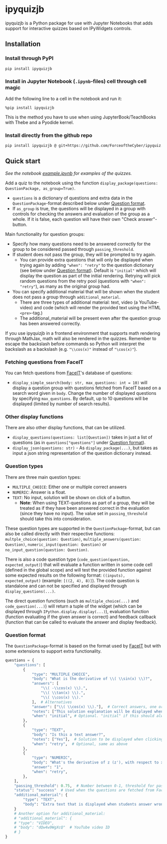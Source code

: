 # ipyquizjb

ipyquizjb is a Python package for use with Jupyter Notebooks that adds support for interactive quizzes based on IPyWidgets controls.

## Installation

### Install through PyPI
```bash
pip install ipyquizjb
```

### Install in Jupyter Notebook (`.ipynb`-files) cell through cell magic
Add the following line to a cell in the notebook and run it:
```ipynb
%pip install ipyquizjb
```
This is the method you have to use when using JupyterBook/TeachBooks with Thebe and a Pyodide kernel.

### Install directly from the github repo
```bash
pip install ipyquizjb @ git+https://github.com/ForceoftheCyber/ipyquiz.git
```

## Quick start

*See the notebook [example.ipynb](examples/example.ipynb) for examples of the quizzes.*

Add a quiz to the notebook using the function `display_package(questions: QuestionPackage, as_group=True)`.
- `questions` is a dictionary of questions and extra data in the `QuestionPackage`-format described below under [Question format](#question-format).
- If `as_group` is true, the questions will be displayed in a group with controls for checking the answers and evaluation of the group as a whole. If it is false, each question will have their own "Check answer"-button.

Main functionality for question groups:
- Specify how many questions need to be answered correctly for the group to be considered passed through `passing_threshold`.
- If student does not pass the group, they will be prompted to try again.
    - You can provide extra questions that will only be displayed when trying again by adding `"when": "retry"` to the question dictionary (see below under [Question format](#question-format)). Default is `"initial"` which will display the question as part of the initial rendering. Retrying will pick random questions from the retry pool (questions with `"when": "retry"`), as many as the original group had.
- You can specify additional material that will be shown when the student does not pass a group through `additional_material`.
    - There are three types of additional material: text, video (a YouTube-video) and code (which will render the provided text using the HTML `<pre>`-tag.)
    - The additional_material will be present even after the question group has been answered correctly.
    
If you use ipyquizjb in a frontend environment that supports math rendering through MathJax, math will also be rendered in the quizzes. Remember to escape the backslash before commands so Python will interpret the backslash as a backslash (e.g. `"\\cos(x)"` instead of `"\cos(x)"`).

### Fetching questions from FaceIT
You can fetch questions from [FaceIT](https://faceittools.com/)'s database of questions:
- `display_simple_search(body: str, max_questions: int = 10)` will display a question group with questions fetched from FaceIT based on a search word given in `body`. Change the number of displayed questions by specifying `max_questions`. By default, up to 10 questions will be displayed (limited by number of search results).

### Other display functions
There are also other display functions, that can be utilized.
- `display_questions(questions: list[Question])` takes in just a list of questions (as in `questions["questions"]` under [Question format](#question-format)).
- `display_json(questions: str)` - As `display_package(...)`, but takes as input a json string representation of the question dictionary instead.

### Question types
There are three main question types:
- `MULTIPLE_CHOICE`: Either one or multiple correct answers
- `NUMERIC`: Answer is a float.
- `TEXT`: No input, solution will be shown on click of a button.
    - **Note**: When using TEXT-questions as part of a group, they will be treated as if they have been answered correct in the evaluation (since they have no input). The value set in `passing_threshold` should take this into consideration. 

These question types are supported in the `QuestionPackage`-format, but can also be called directly with their respective functions: `multple_choice(question: Question)`, `multiple_answers(question: Question)`, `numeric_input(question: Question)` or `no_input_question(question: Question)`. 

There is also a code question type (`code_question(question, expected_output)`) that will evaluate a function written in some code cell (defined in the global scope) and will test the provided function against some expected results on the following format: `((inputs), expected_output)` (example: `[((2, 4), 8)]`). 
The code question is standalone and can not be specified and displayed through `display_questions(...)`.

The direct question functions (such as `multiple_choice(...)` and `code_question(...)`) will return a tuple of the widget (which can be displayed through `IPython.display.display(...)`), evaluation function (function evaluating if the given answer is correct) and feedback callback (function that can be called to evaluate the answer and display feedback).

### Question format
The `QuestionPackage`-format is based on the format used by [FaceIT](https://faceittools.com/) but with some extensions to support extra functionality.

```python
questions = {
    "questions": [
        {
            "type": "MULTIPLE_CHOICE",
            "body": "What is the derivative of \\( \\sin(x) \\)?",
            "answers": [
                "\\( -\\cos(x) \\).",
                "\\( \\tan(x) \\).",
                "\\( \\cos(x) \\)."
            ],  # Alternatives
            "answer": ["\\( \\cos(x) \\)."],  # Correct answers, one or more
            "notes": ["This solution explanation will be displayed when the student has answered correctly.", "There can be multiple explanations"],
            "when": "initial", # Optional. "initial" if this should always be displayed on first load, "retry" if it should be part of the pool of questions loaded when trying again with new questions.
        },
        {
            "type": "TEXT",
            "body": "Is this a text answer?",
            "notes": ["Yes"],  # Solution to be displayed when clicking "Show solution"
            "when": "retry",  # Optional, same as above
        },
        {
            "type": "NUMERIC",
            "body": "What's the derivative of z (z'), with respect to x, of z = 4y+x?",
            "answer": "1",
            "when": "retry",
        },
    ],
    "passing_threshold": 0.75,  # Number between 0-1, threshold for passing group
    "status": "success"  # Used when the questions are fetched from FaceIT to indicate if the request was successful
    "additional_material": {
        "type": "TEXT",
        "body": "Extra text that is displayed when students answer wrong to the whole group."
    }
    # Another option for additional_material:
    # "additional_material": {
    # "type": "VIDEO",
    # "body": "dQw4w9WgXcQ"  # YouTube video ID
    # }   
}
```
